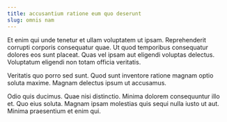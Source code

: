 ```yaml
---
title: accusantium ratione eum quo deserunt
slug: omnis nam
---
```


Et enim qui unde tenetur et ullam voluptatem ut ipsam. Reprehenderit corrupti corporis consequatur quae. Ut quod temporibus consequatur dolores eos sunt placeat. Quas vel ipsam aut eligendi voluptas delectus. Voluptatum eligendi non totam officia veritatis.

Veritatis quo porro sed sunt. Quod sunt inventore ratione magnam optio soluta maxime. Magnam delectus ipsum ut accusamus.

Odio quis ducimus. Quae nisi distinctio. Minima dolorem consequuntur illo et. Quo eius soluta. Magnam ipsam molestias quis sequi nulla iusto ut aut. Minima praesentium et enim qui.
